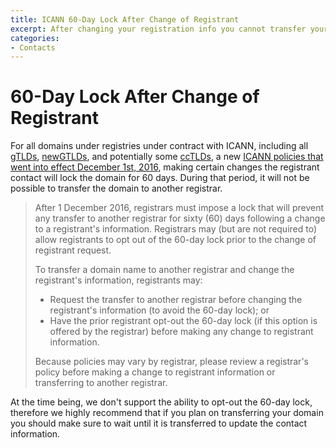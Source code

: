 ```yaml
---
title: ICANN 60-Day Lock After Change of Registrant
excerpt: After changing your registration info you cannot transfer your domain for sixty days.
categories:
- Contacts
---
```


# 60-Day Lock After Change of Registrant

For all domains under registries under contract with ICANN, including all [gTLDs](/articles/what-is-tld/), [newGTLDs](/articles/what-is-tld/), and potentially some [ccTLDs](/articles/what-is-tld/), a new [ICANN policies that went into effect December 1st, 2016](https://www.icann.org/resources/pages/ownership-2013-05-03-en), making certain changes the registrant contact will lock the domain for 60 days. During that period, it will not be possible to transfer the domain to another registrar.

> After 1 December 2016, registrars must impose a lock that will prevent any transfer to another registrar for sixty (60) days following a change to a registrant's information. Registrars may (but are not required to) allow registrants to opt out of the 60-day lock prior to the change of registrant request.
>
> To transfer a domain name to another registrar and change the registrant's information, registrants may:
>
> - Request the transfer to another registrar before changing the registrant's information (to avoid the 60-day lock); or
> - Have the prior registrant opt-out the 60-day lock (if this option is offered by the registrar) before making any change to registrant information.
>
> Because policies may vary by registrar, please review a registrar's policy before making a change to registrant information or transferring to another registrar.

At the time being, we don't support the ability to opt-out the 60-day lock, therefore we highly recommend that if you plan on transferring your domain you should make sure to wait until it is transferred to update the contact information.
